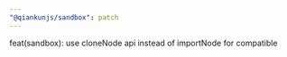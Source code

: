 ```yaml
---
"@qiankunjs/sandbox": patch
---
```


feat(sandbox): use cloneNode api instead of importNode for compatible
